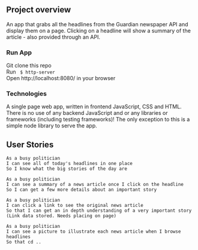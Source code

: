 ## Project overview

An app that grabs all the headlines from the Guardian newspaper API and display them on a page.  Clicking on a headline will show a summary of the article - also provided through an API.

### Run App
Git clone this repo<br>
Run ``` $ http-server```<br>
Open http://localhost:8080/ in your browser

### Technologies

A single page web app, written in frontend JavaScript, CSS and HTML. There is no use of any backend JavaScript and or any libraries or frameworks (including testing frameworks)! The only exception to this is a simple node library to serve the app.

## User Stories

```
As a busy politician
I can see all of today's headlines in one place
So I know what the big stories of the day are
```

```
As a busy politician
I can see a summary of a news article once I click on the headline
So I can get a few more details about an important story
```

```
As a busy politician
I can click a link to see the original news article
So that I can get an in depth understanding of a very important story
(Link data stored. Needs placing on page)
```

```
As a busy politician
I can see a picture to illustrate each news article when I browse headlines
So that cd ..

